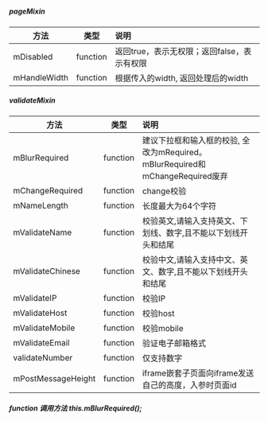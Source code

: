 
##### pageMixin

方法 | 类型       | 说明
--- |----------| :--- | 
mDisabled | function | 返回true，表示无权限；返回false，表示有权限
mHandleWidth | function | 根据传入的width, 返回处理后的width


##### validateMixin

方法 | 类型       | 说明
--- |----------| :--- | 
mBlurRequired | function | 建议下拉框和输入框的校验, 全改为mRequired。 mBlurRequired和mChangeRequired废弃
mChangeRequired | function | change校验
mNameLength | function | 长度最大为64个字符
mValidateName | function | 校验英文,请输入支持英文、下划线、数字,且不能以下划线开头和结尾
mValidateChinese | function | 校验中文,请输入支持中文、英文、数字,且不能以下划线开头和结尾
mValidateIP | function | 校验IP
mValidateHost | function | 校验host
mValidateMobile | function | 校验mobile
mValidateEmail | function | 验证电子邮箱格式
validateNumber | function | 仅支持数字
mPostMessageHeight | function | iframe嵌套子页面向iframe发送自己的高度，入参时页面id

##### function 调用方法 this.mBlurRequired();

